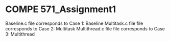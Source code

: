 COMPE 571_Assignment1
========
Baseline.c file corresponds to Case 1: Baseline
Multitask.c file file corresponds to Case 2: Multitask
Multithread.c file file corresponds to Case 3: Multithread
